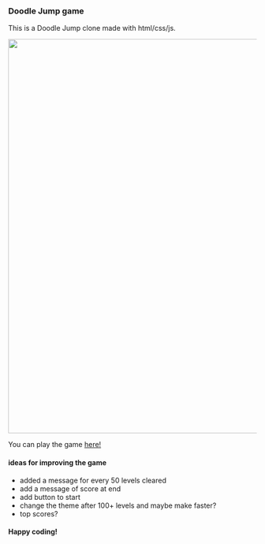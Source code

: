 <h3>Doodle Jump game</h3>

This is a Doodle Jump clone made with html/css/js. 

<img src="/images/doodle.gif" width="800"/>

You can play the game [here!](https://lucid-easley-34a6d9.netlify.app/)

<h4>ideas for improving the game</h4>

- added a message for every 50 levels cleared
- add a message of score at end
- add button to start
- change the theme after 100+ levels and maybe make faster? 
- top scores? 

<h4>Happy coding!</h4>